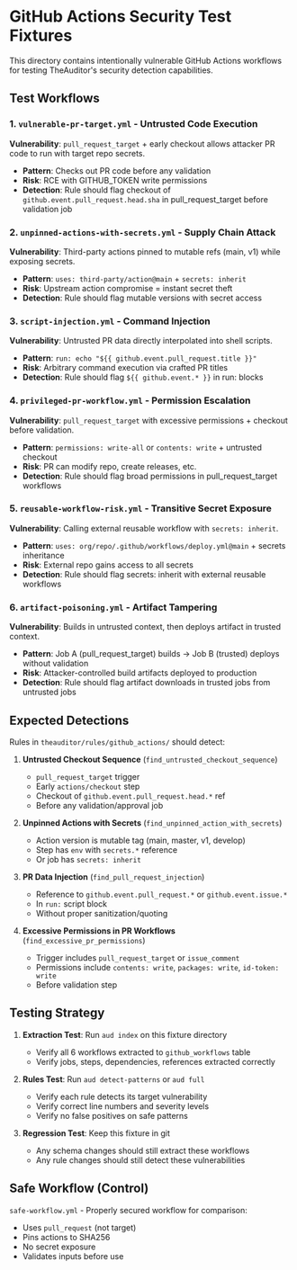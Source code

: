 # GitHub Actions Security Test Fixtures

This directory contains intentionally vulnerable GitHub Actions workflows for testing TheAuditor's security detection capabilities.

## Test Workflows

### 1. `vulnerable-pr-target.yml` - Untrusted Code Execution
**Vulnerability**: `pull_request_target` + early checkout allows attacker PR code to run with target repo secrets.
- **Pattern**: Checks out PR code before any validation
- **Risk**: RCE with GITHUB_TOKEN write permissions
- **Detection**: Rule should flag checkout of `github.event.pull_request.head.sha` in pull_request_target before validation job

### 2. `unpinned-actions-with-secrets.yml` - Supply Chain Attack
**Vulnerability**: Third-party actions pinned to mutable refs (main, v1) while exposing secrets.
- **Pattern**: `uses: third-party/action@main` + `secrets: inherit`
- **Risk**: Upstream action compromise = instant secret theft
- **Detection**: Rule should flag mutable versions with secret access

### 3. `script-injection.yml` - Command Injection
**Vulnerability**: Untrusted PR data directly interpolated into shell scripts.
- **Pattern**: `run: echo "${{ github.event.pull_request.title }}"`
- **Risk**: Arbitrary command execution via crafted PR titles
- **Detection**: Rule should flag `${{ github.event.* }}` in run: blocks

### 4. `privileged-pr-workflow.yml` - Permission Escalation
**Vulnerability**: `pull_request_target` with excessive permissions + checkout before validation.
- **Pattern**: `permissions: write-all` or `contents: write` + untrusted checkout
- **Risk**: PR can modify repo, create releases, etc.
- **Detection**: Rule should flag broad permissions in pull_request_target workflows

### 5. `reusable-workflow-risk.yml` - Transitive Secret Exposure
**Vulnerability**: Calling external reusable workflow with `secrets: inherit`.
- **Pattern**: `uses: org/repo/.github/workflows/deploy.yml@main` + secrets inheritance
- **Risk**: External repo gains access to all secrets
- **Detection**: Rule should flag secrets: inherit with external reusable workflows

### 6. `artifact-poisoning.yml` - Artifact Tampering
**Vulnerability**: Builds in untrusted context, then deploys artifact in trusted context.
- **Pattern**: Job A (pull_request_target) builds → Job B (trusted) deploys without validation
- **Risk**: Attacker-controlled build artifacts deployed to production
- **Detection**: Rule should flag artifact downloads in trusted jobs from untrusted jobs

## Expected Detections

Rules in `theauditor/rules/github_actions/` should detect:

1. **Untrusted Checkout Sequence** (`find_untrusted_checkout_sequence`)
   - `pull_request_target` trigger
   - Early `actions/checkout` step
   - Checkout of `github.event.pull_request.head.*` ref
   - Before any validation/approval job

2. **Unpinned Actions with Secrets** (`find_unpinned_action_with_secrets`)
   - Action version is mutable tag (main, master, v1, develop)
   - Step has `env` with `secrets.*` reference
   - Or job has `secrets: inherit`

3. **PR Data Injection** (`find_pull_request_injection`)
   - Reference to `github.event.pull_request.*` or `github.event.issue.*`
   - In `run:` script block
   - Without proper sanitization/quoting

4. **Excessive Permissions in PR Workflows** (`find_excessive_pr_permissions`)
   - Trigger includes `pull_request_target` or `issue_comment`
   - Permissions include `contents: write`, `packages: write`, `id-token: write`
   - Before validation step

## Testing Strategy

1. **Extraction Test**: Run `aud index` on this fixture directory
   - Verify all 6 workflows extracted to `github_workflows` table
   - Verify jobs, steps, dependencies, references extracted correctly

2. **Rules Test**: Run `aud detect-patterns` or `aud full`
   - Verify each rule detects its target vulnerability
   - Verify correct line numbers and severity levels
   - Verify no false positives on safe patterns

3. **Regression Test**: Keep this fixture in git
   - Any schema changes should still extract these workflows
   - Any rule changes should still detect these vulnerabilities

## Safe Workflow (Control)

`safe-workflow.yml` - Properly secured workflow for comparison:
- Uses `pull_request` (not target)
- Pins actions to SHA256
- No secret exposure
- Validates inputs before use
